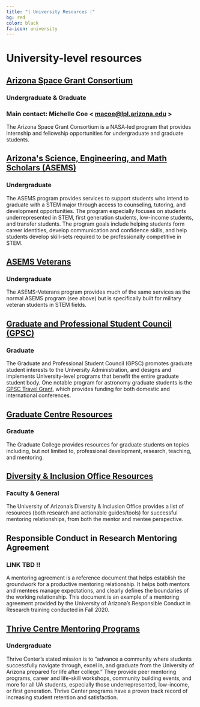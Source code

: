 ```yaml
---
title: "| University Resources |"
bg: red
color: black
fa-icon: university
---
```


# University-level resources

## [Arizona Space Grant Consortium](https://spacegrant.arizona.edu/students/fellowships)
### Undergraduate & Graduate
### Main contact: Michelle Coe < <macoe@lpl.arizona.edu> >

The Arizona Space Grant Consortium is a NASA-led program that provides internship and fellowship opportunities for undergraduate and graduate students.

## [Arizona's Science, Engineering, and Math Scholars (ASEMS)](https://asems.arizona.edu/about)
### Undergraduate

The ASEMS program provides services to support students who intend to graduate with a STEM major through access to counseling, tutoring, and development opportunities. The program especially focuses on students underrepresented in STEM, first generation students, low-income students, and transfer students. The program goals include helping students form career identities, develop communication and confidence skills, and help students develop skill-sets required to be professionally competitive in STEM. 

## [ASEMS Veterans](https://asems.arizona.edu/programs/asems-veterans)
### Undergraduate

The ASEMS-Veterans program provides much of the same services as the normal ASEMS program (see above) but is specifically built for military veteran students in STEM fields. 

## [Graduate and Professional Student Council (GPSC)](https://gpsc.arizona.edu)
### Graduate

The Graduate and Professional Student Council (GPSC) promotes graduate student interests  to the University Administration, and designs and implements University-level programs that benefit the entire graduate student body. One notable program for astronomy graduate students is the [GPSC Travel Grant](https://gpsc.arizona.edu/travel-grants), which provides funding for both domestic and international conferences.

## [Graduate Centre Resources](https://gradcenter.arizona.edu/resources)
### Graduate

The Graduate College provides resources for graduate students on topics including, but not limited to, professional development, research, teaching, and mentoring.

## [Diversity & Inclusion Office Resources](https://diversity.arizona.edu/mentoring-resources)
### Faculty & General

The University of Arizona’s Diversity & Inclusion Office provides a list of resources (both research and actionable guides/tools) for successful mentoring relationships, from both the mentor and mentee perspective.

## Responsible Conduct in Research Mentoring Agreement
### LINK TBD !!

A mentoring agreement is a reference document that helps establish the groundwork for a productive mentoring relationship. It helps both mentors and mentees manage expectations, and clearly defines the boundaries of the working relationship. This document is an example of a mentoring agreement provided by the University of Arizona’s Responsible Conduct in Research training conducted in Fall 2020.

## [Thrive Centre Mentoring Programs](https://thrive.arizona.edu/)
### Undergraduate

Thrive Center’s stated mission is to “advance a community where students successfully navigate through, excel in, and graduate from the University of Arizona prepared for life after college.” They provide peer mentoring programs, career and life-skill workshops, community building events, and more for all UA students, especially those underrepresented, low-income, or first generation. Thrive Center programs have a proven track record of increasing student retention and satisfaction. 
